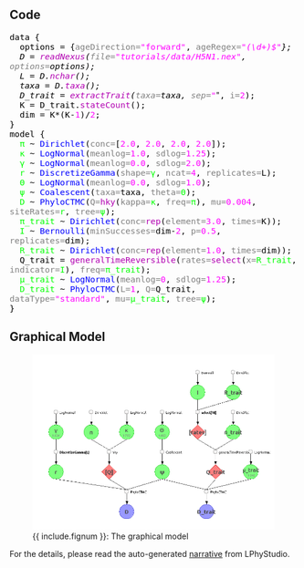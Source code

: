 ## Code

<span style="color: #000000; font-size: 11pt; font-family: monospace,monospace">data {
</span><br>
<span style="color: #000000; font-size: 11pt; font-family: monospace,monospace">&nbsp;&nbsp;</span><span style="color: #000000; font-size: 11pt; font-family: monospace,monospace"></span><span style="color: #000000; font-size: 11pt; font-family: monospace,monospace">options</span><span style="color: #000000; font-size: 11pt; font-family: monospace,monospace"> = </span><span style="color: #000000; font-size: 11pt; font-family: monospace,monospace">{</span><span style="color: #808080; font-size: 11pt; font-family: monospace,monospace">ageDirection=</span><span style="color: #ff00ff; font-size: 11pt; font-family: monospace,monospace">"forward"</span><span style="color: #000000; font-size: 11pt; font-family: monospace,monospace">, </span><span style="color: #808080; font-size: 11pt; font-family: monospace,monospace">ageRegex=</span><span style="color: #ff00ff; font-size: 11pt; font-family: monospace,monospace">"_(\d+)$"</span><span style="color: #000000; font-size: 11pt; font-family: monospace,monospace">}</span><span style="color: #000000; font-size: 11pt; font-family: monospace,monospace">;
</span><br>
<span style="color: #000000; font-size: 11pt; font-family: monospace,monospace">&nbsp;&nbsp;</span><span style="color: #000000; font-size: 11pt; font-family: monospace,monospace"></span><span style="color: #000000; font-size: 11pt; font-family: monospace,monospace">D</span><span style="color: #000000; font-size: 11pt; font-family: monospace,monospace"> = </span><span style="color: #b200b2; font-size: 11pt; font-family: monospace,monospace">readNexus</span><span style="color: #000000; font-size: 11pt; font-family: monospace,monospace">(</span><span style="color: #808080; font-size: 11pt; font-family: monospace,monospace">file=</span><span style="color: #ff00ff; font-size: 11pt; font-family: monospace,monospace">"tutorials/data/H5N1.nex"</span><span style="color: #000000; font-size: 11pt; font-family: monospace,monospace">, </span><span style="color: #808080; font-size: 11pt; font-family: monospace,monospace">options=</span><span style="color: #000000; font-size: 11pt; font-family: monospace,monospace">options</span><span style="color: #000000; font-size: 11pt; font-family: monospace,monospace">)</span><span style="color: #000000; font-size: 11pt; font-family: monospace,monospace">;
</span><br>
<span style="color: #000000; font-size: 11pt; font-family: monospace,monospace">&nbsp;&nbsp;</span><span style="color: #000000; font-size: 11pt; font-family: monospace,monospace"></span><span style="color: #000000; font-size: 11pt; font-family: monospace,monospace">L</span><span style="color: #000000; font-size: 11pt; font-family: monospace,monospace"> = </span><span style="color: #000000; font-size: 11pt; font-family: monospace,monospace">D</span><span style="color: #000000; font-size: 11pt; font-family: monospace,monospace">.</span><span style="color: #b200b2; font-size: 11pt; font-family: monospace,monospace">nchar</span><span style="color: #000000; font-size: 11pt; font-family: monospace,monospace">(</span><span style="color: #000000; font-size: 11pt; font-family: monospace,monospace">)</span><span style="color: #000000; font-size: 11pt; font-family: monospace,monospace">;
</span><br>
<span style="color: #000000; font-size: 11pt; font-family: monospace,monospace">&nbsp;&nbsp;</span><span style="color: #000000; font-size: 11pt; font-family: monospace,monospace"></span><span style="color: #000000; font-size: 11pt; font-family: monospace,monospace">taxa</span><span style="color: #000000; font-size: 11pt; font-family: monospace,monospace"> = </span><span style="color: #000000; font-size: 11pt; font-family: monospace,monospace">D</span><span style="color: #000000; font-size: 11pt; font-family: monospace,monospace">.</span><span style="color: #b200b2; font-size: 11pt; font-family: monospace,monospace">taxa</span><span style="color: #000000; font-size: 11pt; font-family: monospace,monospace">(</span><span style="color: #000000; font-size: 11pt; font-family: monospace,monospace">)</span><span style="color: #000000; font-size: 11pt; font-family: monospace,monospace">;
</span><br>
<span style="color: #000000; font-size: 11pt; font-family: monospace,monospace">&nbsp;&nbsp;</span><span style="color: #000000; font-size: 11pt; font-family: monospace,monospace"></span><span style="color: #000000; font-size: 11pt; font-family: monospace,monospace">D_trait</span><span style="color: #000000; font-size: 11pt; font-family: monospace,monospace"> = </span><span style="color: #b200b2; font-size: 11pt; font-family: monospace,monospace">extractTrait</span><span style="color: #000000; font-size: 11pt; font-family: monospace,monospace">(</span><span style="color: #808080; font-size: 11pt; font-family: monospace,monospace">taxa=</span><span style="color: #000000; font-size: 11pt; font-family: monospace,monospace">taxa</span><span style="color: #000000; font-size: 11pt; font-family: monospace,monospace">, </span><span style="color: #808080; font-size: 11pt; font-family: monospace,monospace">sep=</span><span style="color: #ff00ff; font-size: 11pt; font-family: monospace,monospace">"_"</span><span style="color: #000000; font-size: 11pt; font-family: monospace,monospace">, </span><span style="color: #808080; font-size: 11pt; font-family: monospace,monospace">i=</span><span style="color: #ff00ff; font-size: 11pt; font-family: monospace,monospace">2</span><span style="color: #000000; font-size: 11pt; font-family: monospace,monospace">)</span><span style="color: #000000; font-size: 11pt; font-family: monospace,monospace">;
</span><br>
<span style="color: #000000; font-size: 11pt; font-family: monospace,monospace">&nbsp;&nbsp;</span><span style="color: #000000; font-size: 11pt; font-family: monospace,monospace"></span><span style="color: #000000; font-size: 11pt; font-family: monospace,monospace">K</span><span style="color: #000000; font-size: 11pt; font-family: monospace,monospace"> = </span><span style="color: #000000; font-size: 11pt; font-family: monospace,monospace">D_trait</span><span style="color: #000000; font-size: 11pt; font-family: monospace,monospace">.</span><span style="color: #b200b2; font-size: 11pt; font-family: monospace,monospace">stateCount</span><span style="color: #000000; font-size: 11pt; font-family: monospace,monospace">(</span><span style="color: #000000; font-size: 11pt; font-family: monospace,monospace">)</span><span style="color: #000000; font-size: 11pt; font-family: monospace,monospace">;
</span><br>
<span style="color: #000000; font-size: 11pt; font-family: monospace,monospace">&nbsp;&nbsp;</span><span style="color: #000000; font-size: 11pt; font-family: monospace,monospace"></span><span style="color: #000000; font-size: 11pt; font-family: monospace,monospace">dim</span><span style="color: #000000; font-size: 11pt; font-family: monospace,monospace"> = </span><span style="color: #000000; font-size: 11pt; font-family: monospace,monospace">K</span><span style="color: #000000; font-size: 11pt; font-family: monospace,monospace">*</span><span style="color: #000000; font-size: 11pt; font-family: monospace,monospace">(</span><span style="color: #000000; font-size: 11pt; font-family: monospace,monospace">K</span><span style="color: #000000; font-size: 11pt; font-family: monospace,monospace">-</span><span style="color: #ff00ff; font-size: 11pt; font-family: monospace,monospace">1</span><span style="color: #000000; font-size: 11pt; font-family: monospace,monospace">)</span><span style="color: #000000; font-size: 11pt; font-family: monospace,monospace">/</span><span style="color: #ff00ff; font-size: 11pt; font-family: monospace,monospace">2</span><span style="color: #000000; font-size: 11pt; font-family: monospace,monospace">;
</span><br>
<span style="color: #000000; font-size: 11pt; font-family: monospace,monospace">}
</span><br>
<span style="color: #000000; font-size: 11pt; font-family: monospace,monospace">model {
</span><br>
<span style="color: #000000; font-size: 11pt; font-family: monospace,monospace">&nbsp;&nbsp;</span><span style="color: #000000; font-size: 11pt; font-family: monospace,monospace"></span><span style="color: #00ff00; font-size: 11pt; font-family: monospace,monospace">π</span><span style="color: #000000; font-size: 11pt; font-family: monospace,monospace"> ~ </span><span style="color: #0000ff; font-size: 11pt; font-family: monospace,monospace">Dirichlet</span><span style="color: #000000; font-size: 11pt; font-family: monospace,monospace">(</span><span style="color: #808080; font-size: 11pt; font-family: monospace,monospace">conc=</span><span style="color: #000000; font-size: 11pt; font-family: monospace,monospace">[</span><span style="color: #ff00ff; font-size: 11pt; font-family: monospace,monospace">2.0</span><span style="color: #000000; font-size: 11pt; font-family: monospace,monospace">, </span><span style="color: #ff00ff; font-size: 11pt; font-family: monospace,monospace">2.0</span><span style="color: #000000; font-size: 11pt; font-family: monospace,monospace">, </span><span style="color: #ff00ff; font-size: 11pt; font-family: monospace,monospace">2.0</span><span style="color: #000000; font-size: 11pt; font-family: monospace,monospace">, </span><span style="color: #ff00ff; font-size: 11pt; font-family: monospace,monospace">2.0</span><span style="color: #000000; font-size: 11pt; font-family: monospace,monospace">]</span><span style="color: #000000; font-size: 11pt; font-family: monospace,monospace">);
</span><br>
<span style="color: #000000; font-size: 11pt; font-family: monospace,monospace">&nbsp;&nbsp;</span><span style="color: #000000; font-size: 11pt; font-family: monospace,monospace"></span><span style="color: #00ff00; font-size: 11pt; font-family: monospace,monospace">κ</span><span style="color: #000000; font-size: 11pt; font-family: monospace,monospace"> ~ </span><span style="color: #0000ff; font-size: 11pt; font-family: monospace,monospace">LogNormal</span><span style="color: #000000; font-size: 11pt; font-family: monospace,monospace">(</span><span style="color: #808080; font-size: 11pt; font-family: monospace,monospace">meanlog=</span><span style="color: #ff00ff; font-size: 11pt; font-family: monospace,monospace">1.0</span><span style="color: #000000; font-size: 11pt; font-family: monospace,monospace">, </span><span style="color: #808080; font-size: 11pt; font-family: monospace,monospace">sdlog=</span><span style="color: #ff00ff; font-size: 11pt; font-family: monospace,monospace">1.25</span><span style="color: #000000; font-size: 11pt; font-family: monospace,monospace">);
</span><br>
<span style="color: #000000; font-size: 11pt; font-family: monospace,monospace">&nbsp;&nbsp;</span><span style="color: #000000; font-size: 11pt; font-family: monospace,monospace"></span><span style="color: #00ff00; font-size: 11pt; font-family: monospace,monospace">γ</span><span style="color: #000000; font-size: 11pt; font-family: monospace,monospace"> ~ </span><span style="color: #0000ff; font-size: 11pt; font-family: monospace,monospace">LogNormal</span><span style="color: #000000; font-size: 11pt; font-family: monospace,monospace">(</span><span style="color: #808080; font-size: 11pt; font-family: monospace,monospace">meanlog=</span><span style="color: #ff00ff; font-size: 11pt; font-family: monospace,monospace">0.0</span><span style="color: #000000; font-size: 11pt; font-family: monospace,monospace">, </span><span style="color: #808080; font-size: 11pt; font-family: monospace,monospace">sdlog=</span><span style="color: #ff00ff; font-size: 11pt; font-family: monospace,monospace">2.0</span><span style="color: #000000; font-size: 11pt; font-family: monospace,monospace">);
</span><br>
<span style="color: #000000; font-size: 11pt; font-family: monospace,monospace">&nbsp;&nbsp;</span><span style="color: #000000; font-size: 11pt; font-family: monospace,monospace"></span><span style="color: #00ff00; font-size: 11pt; font-family: monospace,monospace">r</span><span style="color: #000000; font-size: 11pt; font-family: monospace,monospace"> ~ </span><span style="color: #0000ff; font-size: 11pt; font-family: monospace,monospace">DiscretizeGamma</span><span style="color: #000000; font-size: 11pt; font-family: monospace,monospace">(</span><span style="color: #808080; font-size: 11pt; font-family: monospace,monospace">shape=</span><span style="color: #00ff00; font-size: 11pt; font-family: monospace,monospace">γ</span><span style="color: #000000; font-size: 11pt; font-family: monospace,monospace">, </span><span style="color: #808080; font-size: 11pt; font-family: monospace,monospace">ncat=</span><span style="color: #ff00ff; font-size: 11pt; font-family: monospace,monospace">4</span><span style="color: #000000; font-size: 11pt; font-family: monospace,monospace">, </span><span style="color: #808080; font-size: 11pt; font-family: monospace,monospace">replicates=</span><span style="color: #000000; font-size: 11pt; font-family: monospace,monospace">L</span><span style="color: #000000; font-size: 11pt; font-family: monospace,monospace">);
</span><br>
<span style="color: #000000; font-size: 11pt; font-family: monospace,monospace">&nbsp;&nbsp;</span><span style="color: #000000; font-size: 11pt; font-family: monospace,monospace"></span><span style="color: #00ff00; font-size: 11pt; font-family: monospace,monospace">Θ</span><span style="color: #000000; font-size: 11pt; font-family: monospace,monospace"> ~ </span><span style="color: #0000ff; font-size: 11pt; font-family: monospace,monospace">LogNormal</span><span style="color: #000000; font-size: 11pt; font-family: monospace,monospace">(</span><span style="color: #808080; font-size: 11pt; font-family: monospace,monospace">meanlog=</span><span style="color: #ff00ff; font-size: 11pt; font-family: monospace,monospace">0.0</span><span style="color: #000000; font-size: 11pt; font-family: monospace,monospace">, </span><span style="color: #808080; font-size: 11pt; font-family: monospace,monospace">sdlog=</span><span style="color: #ff00ff; font-size: 11pt; font-family: monospace,monospace">1.0</span><span style="color: #000000; font-size: 11pt; font-family: monospace,monospace">);
</span><br>
<span style="color: #000000; font-size: 11pt; font-family: monospace,monospace">&nbsp;&nbsp;</span><span style="color: #000000; font-size: 11pt; font-family: monospace,monospace"></span><span style="color: #00ff00; font-size: 11pt; font-family: monospace,monospace">ψ</span><span style="color: #000000; font-size: 11pt; font-family: monospace,monospace"> ~ </span><span style="color: #0000ff; font-size: 11pt; font-family: monospace,monospace">Coalescent</span><span style="color: #000000; font-size: 11pt; font-family: monospace,monospace">(</span><span style="color: #808080; font-size: 11pt; font-family: monospace,monospace">taxa=</span><span style="color: #000000; font-size: 11pt; font-family: monospace,monospace">taxa</span><span style="color: #000000; font-size: 11pt; font-family: monospace,monospace">, </span><span style="color: #808080; font-size: 11pt; font-family: monospace,monospace">theta=</span><span style="color: #00ff00; font-size: 11pt; font-family: monospace,monospace">Θ</span><span style="color: #000000; font-size: 11pt; font-family: monospace,monospace">);
</span><br>
<span style="color: #000000; font-size: 11pt; font-family: monospace,monospace">&nbsp;&nbsp;</span><span style="color: #000000; font-size: 11pt; font-family: monospace,monospace"></span><span style="color: #00ff00; font-size: 11pt; font-family: monospace,monospace">D</span><span style="color: #000000; font-size: 11pt; font-family: monospace,monospace"> ~ </span><span style="color: #0000ff; font-size: 11pt; font-family: monospace,monospace">PhyloCTMC</span><span style="color: #000000; font-size: 11pt; font-family: monospace,monospace">(</span><span style="color: #808080; font-size: 11pt; font-family: monospace,monospace">Q=</span><span style="color: #b200b2; font-size: 11pt; font-family: monospace,monospace">hky</span><span style="color: #000000; font-size: 11pt; font-family: monospace,monospace">(</span><span style="color: #808080; font-size: 11pt; font-family: monospace,monospace">kappa=</span><span style="color: #00ff00; font-size: 11pt; font-family: monospace,monospace">κ</span><span style="color: #000000; font-size: 11pt; font-family: monospace,monospace">, </span><span style="color: #808080; font-size: 11pt; font-family: monospace,monospace">freq=</span><span style="color: #00ff00; font-size: 11pt; font-family: monospace,monospace">π</span><span style="color: #000000; font-size: 11pt; font-family: monospace,monospace">)</span><span style="color: #000000; font-size: 11pt; font-family: monospace,monospace">, </span><span style="color: #808080; font-size: 11pt; font-family: monospace,monospace">mu=</span><span style="color: #ff00ff; font-size: 11pt; font-family: monospace,monospace">0.004</span><span style="color: #000000; font-size: 11pt; font-family: monospace,monospace">, </span><span style="color: #808080; font-size: 11pt; font-family: monospace,monospace">siteRates=</span><span style="color: #00ff00; font-size: 11pt; font-family: monospace,monospace">r</span><span style="color: #000000; font-size: 11pt; font-family: monospace,monospace">, </span><span style="color: #808080; font-size: 11pt; font-family: monospace,monospace">tree=</span><span style="color: #00ff00; font-size: 11pt; font-family: monospace,monospace">ψ</span><span style="color: #000000; font-size: 11pt; font-family: monospace,monospace">);
</span><br>
<span style="color: #000000; font-size: 11pt; font-family: monospace,monospace">&nbsp;&nbsp;</span><span style="color: #000000; font-size: 11pt; font-family: monospace,monospace"></span><span style="color: #00ff00; font-size: 11pt; font-family: monospace,monospace">π_trait</span><span style="color: #000000; font-size: 11pt; font-family: monospace,monospace"> ~ </span><span style="color: #0000ff; font-size: 11pt; font-family: monospace,monospace">Dirichlet</span><span style="color: #000000; font-size: 11pt; font-family: monospace,monospace">(</span><span style="color: #808080; font-size: 11pt; font-family: monospace,monospace">conc=</span><span style="color: #b200b2; font-size: 11pt; font-family: monospace,monospace">rep</span><span style="color: #000000; font-size: 11pt; font-family: monospace,monospace">(</span><span style="color: #808080; font-size: 11pt; font-family: monospace,monospace">element=</span><span style="color: #ff00ff; font-size: 11pt; font-family: monospace,monospace">3.0</span><span style="color: #000000; font-size: 11pt; font-family: monospace,monospace">, </span><span style="color: #808080; font-size: 11pt; font-family: monospace,monospace">times=</span><span style="color: #000000; font-size: 11pt; font-family: monospace,monospace">K</span><span style="color: #000000; font-size: 11pt; font-family: monospace,monospace">)</span><span style="color: #000000; font-size: 11pt; font-family: monospace,monospace">);
</span><br>
<span style="color: #000000; font-size: 11pt; font-family: monospace,monospace">&nbsp;&nbsp;</span><span style="color: #000000; font-size: 11pt; font-family: monospace,monospace"></span><span style="color: #00ff00; font-size: 11pt; font-family: monospace,monospace">I</span><span style="color: #000000; font-size: 11pt; font-family: monospace,monospace"> ~ </span><span style="color: #0000ff; font-size: 11pt; font-family: monospace,monospace">Bernoulli</span><span style="color: #000000; font-size: 11pt; font-family: monospace,monospace">(</span><span style="color: #808080; font-size: 11pt; font-family: monospace,monospace">minSuccesses=</span><span style="color: #000000; font-size: 11pt; font-family: monospace,monospace">dim</span><span style="color: #000000; font-size: 11pt; font-family: monospace,monospace">-</span><span style="color: #ff00ff; font-size: 11pt; font-family: monospace,monospace">2</span><span style="color: #000000; font-size: 11pt; font-family: monospace,monospace">, </span><span style="color: #808080; font-size: 11pt; font-family: monospace,monospace">p=</span><span style="color: #ff00ff; font-size: 11pt; font-family: monospace,monospace">0.5</span><span style="color: #000000; font-size: 11pt; font-family: monospace,monospace">, </span><span style="color: #808080; font-size: 11pt; font-family: monospace,monospace">replicates=</span><span style="color: #000000; font-size: 11pt; font-family: monospace,monospace">dim</span><span style="color: #000000; font-size: 11pt; font-family: monospace,monospace">);
</span><br>
<span style="color: #000000; font-size: 11pt; font-family: monospace,monospace">&nbsp;&nbsp;</span><span style="color: #000000; font-size: 11pt; font-family: monospace,monospace"></span><span style="color: #00ff00; font-size: 11pt; font-family: monospace,monospace">R_trait</span><span style="color: #000000; font-size: 11pt; font-family: monospace,monospace"> ~ </span><span style="color: #0000ff; font-size: 11pt; font-family: monospace,monospace">Dirichlet</span><span style="color: #000000; font-size: 11pt; font-family: monospace,monospace">(</span><span style="color: #808080; font-size: 11pt; font-family: monospace,monospace">conc=</span><span style="color: #b200b2; font-size: 11pt; font-family: monospace,monospace">rep</span><span style="color: #000000; font-size: 11pt; font-family: monospace,monospace">(</span><span style="color: #808080; font-size: 11pt; font-family: monospace,monospace">element=</span><span style="color: #ff00ff; font-size: 11pt; font-family: monospace,monospace">1.0</span><span style="color: #000000; font-size: 11pt; font-family: monospace,monospace">, </span><span style="color: #808080; font-size: 11pt; font-family: monospace,monospace">times=</span><span style="color: #000000; font-size: 11pt; font-family: monospace,monospace">dim</span><span style="color: #000000; font-size: 11pt; font-family: monospace,monospace">)</span><span style="color: #000000; font-size: 11pt; font-family: monospace,monospace">);
</span><br>
<span style="color: #000000; font-size: 11pt; font-family: monospace,monospace">&nbsp;&nbsp;</span><span style="color: #000000; font-size: 11pt; font-family: monospace,monospace"></span><span style="color: #000000; font-size: 11pt; font-family: monospace,monospace">Q_trait</span><span style="color: #000000; font-size: 11pt; font-family: monospace,monospace"> = </span><span style="color: #b200b2; font-size: 11pt; font-family: monospace,monospace">generalTimeReversible</span><span style="color: #000000; font-size: 11pt; font-family: monospace,monospace">(</span><span style="color: #808080; font-size: 11pt; font-family: monospace,monospace">rates=</span><span style="color: #b200b2; font-size: 11pt; font-family: monospace,monospace">select</span><span style="color: #000000; font-size: 11pt; font-family: monospace,monospace">(</span><span style="color: #808080; font-size: 11pt; font-family: monospace,monospace">x=</span><span style="color: #00ff00; font-size: 11pt; font-family: monospace,monospace">R_trait</span><span style="color: #000000; font-size: 11pt; font-family: monospace,monospace">, </span><span style="color: #808080; font-size: 11pt; font-family: monospace,monospace">indicator=</span><span style="color: #00ff00; font-size: 11pt; font-family: monospace,monospace">I</span><span style="color: #000000; font-size: 11pt; font-family: monospace,monospace">)</span><span style="color: #000000; font-size: 11pt; font-family: monospace,monospace">, </span><span style="color: #808080; font-size: 11pt; font-family: monospace,monospace">freq=</span><span style="color: #00ff00; font-size: 11pt; font-family: monospace,monospace">π_trait</span><span style="color: #000000; font-size: 11pt; font-family: monospace,monospace">)</span><span style="color: #000000; font-size: 11pt; font-family: monospace,monospace">;
</span><br>
<span style="color: #000000; font-size: 11pt; font-family: monospace,monospace">&nbsp;&nbsp;</span><span style="color: #000000; font-size: 11pt; font-family: monospace,monospace"></span><span style="color: #00ff00; font-size: 11pt; font-family: monospace,monospace">μ_trait</span><span style="color: #000000; font-size: 11pt; font-family: monospace,monospace"> ~ </span><span style="color: #0000ff; font-size: 11pt; font-family: monospace,monospace">LogNormal</span><span style="color: #000000; font-size: 11pt; font-family: monospace,monospace">(</span><span style="color: #808080; font-size: 11pt; font-family: monospace,monospace">meanlog=</span><span style="color: #ff00ff; font-size: 11pt; font-family: monospace,monospace">0</span><span style="color: #000000; font-size: 11pt; font-family: monospace,monospace">, </span><span style="color: #808080; font-size: 11pt; font-family: monospace,monospace">sdlog=</span><span style="color: #ff00ff; font-size: 11pt; font-family: monospace,monospace">1.25</span><span style="color: #000000; font-size: 11pt; font-family: monospace,monospace">);
</span><br>
<span style="color: #000000; font-size: 11pt; font-family: monospace,monospace">&nbsp;&nbsp;</span><span style="color: #000000; font-size: 11pt; font-family: monospace,monospace"></span><span style="color: #00ff00; font-size: 11pt; font-family: monospace,monospace">D_trait</span><span style="color: #000000; font-size: 11pt; font-family: monospace,monospace"> ~ </span><span style="color: #0000ff; font-size: 11pt; font-family: monospace,monospace">PhyloCTMC</span><span style="color: #000000; font-size: 11pt; font-family: monospace,monospace">(</span><span style="color: #808080; font-size: 11pt; font-family: monospace,monospace">L=</span><span style="color: #ff00ff; font-size: 11pt; font-family: monospace,monospace">1</span><span style="color: #000000; font-size: 11pt; font-family: monospace,monospace">, </span><span style="color: #808080; font-size: 11pt; font-family: monospace,monospace">Q=</span><span style="color: #000000; font-size: 11pt; font-family: monospace,monospace">Q_trait</span><span style="color: #000000; font-size: 11pt; font-family: monospace,monospace">, </span><span style="color: #808080; font-size: 11pt; font-family: monospace,monospace">dataType=</span><span style="color: #ff00ff; font-size: 11pt; font-family: monospace,monospace">"standard"</span><span style="color: #000000; font-size: 11pt; font-family: monospace,monospace">, </span><span style="color: #808080; font-size: 11pt; font-family: monospace,monospace">mu=</span><span style="color: #00ff00; font-size: 11pt; font-family: monospace,monospace">μ_trait</span><span style="color: #000000; font-size: 11pt; font-family: monospace,monospace">, </span><span style="color: #808080; font-size: 11pt; font-family: monospace,monospace">tree=</span><span style="color: #00ff00; font-size: 11pt; font-family: monospace,monospace">ψ</span><span style="color: #000000; font-size: 11pt; font-family: monospace,monospace">);
</span><br>
<span style="color: #000000; font-size: 11pt; font-family: monospace,monospace">}
</span><br>

## Graphical Model


<figure class="image">
  <a href="../discrete-phylogeography/GraphicalModel.png" target="_blank">
    <img src="../discrete-phylogeography/GraphicalModel.png" alt="GraphicalModel.png">
  </a>
  <figcaption>{{ include.fignum }}: The graphical model</figcaption>
</figure>



For the details, please read the auto-generated [narrative](#auto-generated) from LPhyStudio.
